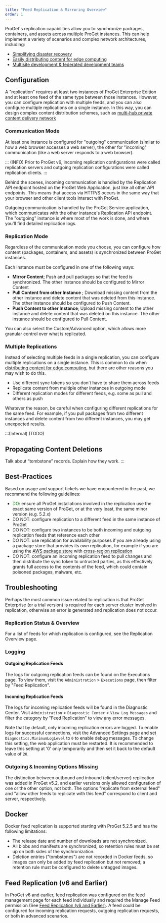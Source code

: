 ```yaml
---
title: "Feed Replication & Mirroring Overview"
order: 1
---
```


ProGet's replication capabilities allow you to synchronize packages, containers, and assets across multiple ProGet instances. This can help implement a variety of scenarios and complex network architectures, including:
* [Simplifying disaster recovery](/docs/proget/replication-feed-mirroring/proget-howto-utilize-feed-replication-for-disaster-recovery)
* [Easily distributing content for edge computing](/docs/proget/replication-feed-mirroring/proget-howto-replicate-edge-locations)
* [Multisite development & federated development teams](/docs/proget/replication-feed-mirroring/proget-howto-federated-development)

## Configuration
A "replication" requires at least two instances of ProGet Enterprise Edition and at least one feed of the same type between those instances. However, you can configure replication with multiple feeds, and you can also configure multiple replications on a single instance. In this way, you can design complex content distribution schemes, such as [multi-hub private content delivery network](/docs/proget/replication-feed-mirroring/proget-howto-replicate-edge-locations)

### Communication Mode
At least one instance is configured for "outgoing" communication (similar to how a web browser accesses a web server), the other for "incoming" communication (like a web server responds to a web browser).

::: (INFO)
Prior to ProGet v6, incoming replication configurations were called replication servers and outgoing replication configurations were called replication clients.
:::

Behind the scenes, incoming communication is handled by the Replication API endpoint hosted on the ProGet Web Application, just like all other API endpoints. This means that access via HTTP/S occurs in the same way that your browser and other client tools interact with ProGet.

Outgoing communication is handled by the ProGet Service application, which communicates with the other instance's Replication API endpoint. The "outgoing" instance is where most of the work is done, and where you'll find detailed replication logs.


### Replication Mode
Regardless of the communication mode you choose, you can configure how content (packages, containers, and assets) is synchronized between ProGet instances.

Each instance must be configured in one of the following ways:
* **Mirror Content**; Push and pull packages so that the feed is synchronized. The other instance should be configured to Mirror Content
* **Pull Content from other Instance** ; Download missing content from the other instance and delete content that was deleted from this instance. The other instance should be configured to Push Content.
* **Push Content to other Instance**; Upload missing content to the other instance and delete content that was deleted on this instance. The other instance should be configured to Pull Content.

You can also select the Custom/Advanced option, which allows more granular control over what is replicated.

### Multiple Replications
Instead of selecting multiple feeds in a single replication, you can configure multiple replications on a single instance. This is common to do when [distributing content for edge computing](/docs/proget/replication-feed-mirroring/proget-howto-replicate-edge-locations), but there are other reasons you may wish to do this.

* Use different sync tokens so you don't have to share them across feeds
* Replicate content from multiple other instances in outgoing mode
* Different replication modes for different feeds, e.g. some as pull and others as push

Whatever the reason, be careful when configuring different replications for the same feed. For example, if you pull packages from two different instances and delete content from two different instances, you may get unexpected results.

:::(Internal) (TODO)
## Propagating Content Deletions
Talk about “tombstone” records.
Explain how they work.
:::

## Best-Practices

Based on usage and support tickets we have encountered in the past, we recommend the following guidelines:

 - <span style="color: green;">DO</span>: ensure all ProGet installations involved in the replication use the exact same version of ProGet, or at the very least, the same minor version (e.g. 5.2.x)
- <span class="info-block error">DO NOT</span>: configure replication to a different feed in the same instance of ProGet
 - <span class="info-block error">DO NOT</span>: configure two instances to be both incoming and outgoing replication feeds that reference each other
- <span class="info-block error">DO NOT</span>: use replication for availability purposes if you are already using a package store that provides its *own* replication, for example if you are using the [AWS package store](/docs/proget/advanced-features/proget-advanced-cloud-storage#configure) with [cross-region replication](https://docs.aws.amazon.com/AmazonS3/latest/dev/crr.html)
 - <span class="info-block error">DO NOT</span>: configure an incoming replication feed to pull changes and then distribute the sync token to untrusted parties, as this effectively grants full access to the contents of the feed, which could contain poisoned packages, malware, etc.

## Troubleshooting 

Perhaps the most common issue related to replication is that ProGet Enterprise (or a trial version) is required for each server cluster involved in replication, otherwise an error is generated and replication does not occur.

### Replication Status & Overview

For a list of feeds for which replication is configured, see the Replication Overview page.

### Logging

#### Outgoing Replication Feeds

The logs for outgoing replication feeds can be found on the Executions page. To view them, visit the `Administration` > `Executions` page, then filter by "Feed Replication".

#### Incoming Replication Feeds

The logs for incoming replication feeds will be found in the Diagnostic Center. Visit `Administration` > `Diagnostic Center` > `View Log Messages` and filter the category by "Feed Replication" to view any error messages.

Note that by default, only incoming replication errors are logged. To enable logs for successful connections, visit the Advanced Settings page and set `Diagnostics.MinimumLogLevel` to `0` to enable debug messages. To change this setting, the web application must be restarted. It is recommended to leave this setting at '0' only temporarily and then set it back to the default value of `20`.

### Outgoing & Incoming Options Missing 

The distinction between outbound and inbound (client/server) replication was added in ProGet v5.2, and earlier versions only allowed configuration of one or the other option, not both. The options "replicate from external feed" and "allow other feeds to replicate with this feed" correspond to client and server, respectively.

## Docker

Docker feed replication is supported starting with ProGet 5.2.5 and has the following limitations:
- The release date and number of downloads are not synchronized.
- All blobs and manifests are synchronized, so retention rules must be set up on both sides of the synchronization.
- Deletion entries ("tombstones") are not recorded in Docker feeds, so images can only be added by feed replication but not removed; a retention rule must be configured to delete untagged images.

## Feed Replication (v6 and Earlier)
In ProGet v6 and earlier, feed replication was configured on the feed management page for each feed individually and required the Manage Feed permission (See [Feed Replication (v6 and Earlier)](https://web.archive.org/web/20231210002734/https://docs.inedo.com/v1/docs/proget-feed-replication-v6
). A feed could be configured for incoming replication requests, outgoing replication requests, or both in advanced scenarios.

